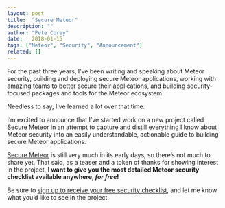 ```yaml
---
layout: post
title:  "Secure Meteor"
description: ""
author: "Pete Corey"
date:   2018-01-15
tags: ["Meteor", "Security", "Announcement"]
related: []
---
```


For the past three years, I’ve been writing and speaking about Meteor security, building and deploying secure Meteor applications, working with amazing teams to better secure their applications, and building security-focused packages and tools for the Meteor ecosystem.

Needless to say, I’ve learned a lot over that time.

I’m excited to announce that I’ve started work on a new project called [Secure Meteor](http://www.securemeteor.com/) in an attempt to capture and distill everything I know about Meteor security into an easily understandable, actionable guide to building secure Meteor applications.

[Secure Meteor](http://www.securemeteor.com/) is still very much in its early days, so there’s not much to share yet. That said, as a teaser and a token of thanks for showing interest in the project, __I want to give you the most detailed Meteor security checklist available anywhere, _for free_!__

Be sure to [sign up to receive your free security checklist](http://www.securemeteor.com/#sign-up), and let me know what you’d like to see in the project.
